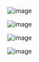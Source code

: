 ![image](https://github.com/mvchemezov1/architecture/assets/144443468/4e33bef5-6f42-46c7-8a43-c16b52a51ce5)

![image](https://github.com/mvchemezov1/architecture/assets/144443468/00a80917-53e9-4839-93d5-7153a5e24596)

![image](https://github.com/mvchemezov1/architecture/assets/144443468/003d7cba-f176-4f5e-873b-c33cd26c12cf)

![image](https://github.com/mvchemezov1/architecture/assets/144443468/b1d74979-28b8-4e43-805a-638748a3a4fd)
